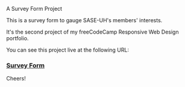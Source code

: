 A Survey Form Project

This is a survey form to gauge SASE-UH's members' interests.

It's the second project of my freeCodeCamp Responsive Web Design portfolio.

You can see this project live at the following URL:

### [Survey Form](https://lancechincodes.github.io/survey_form/)

Cheers!
